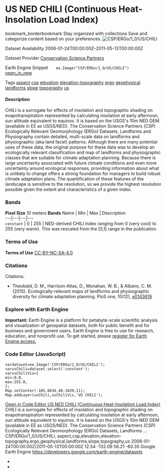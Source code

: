  
#  US NED CHILI (Continuous Heat-Insolation Load Index) 
bookmark_borderbookmark Stay organized with collections  Save and categorize content based on your preferences. 
![CSP/ERGo/1_0/US/CHILI](https://developers.google.com/earth-engine/datasets/images/CSP/CSP_ERGo_1_0_US_CHILI_sample.png) 

Dataset Availability
    2006-01-24T00:00:00Z–2011-05-13T00:00:00Z 

Dataset Provider
     [ Conservation Science Partners ](https://www.csp-inc.org/) 

Earth Engine Snippet
     `    ee.Image("CSP/ERGo/1_0/US/CHILI")   ` [ open_in_new ](https://code.earthengine.google.com/?scriptPath=Examples:Datasets/CSP/CSP_ERGo_1_0_US_CHILI) 

Tags
     [aspect](https://developers.google.com/earth-engine/datasets/tags/aspect) [csp](https://developers.google.com/earth-engine/datasets/tags/csp) [elevation](https://developers.google.com/earth-engine/datasets/tags/elevation) [elevation-topography](https://developers.google.com/earth-engine/datasets/tags/elevation-topography) [ergo](https://developers.google.com/earth-engine/datasets/tags/ergo) [geophysical](https://developers.google.com/earth-engine/datasets/tags/geophysical) [landforms](https://developers.google.com/earth-engine/datasets/tags/landforms) [slope](https://developers.google.com/earth-engine/datasets/tags/slope) [topography](https://developers.google.com/earth-engine/datasets/tags/topography) [us](https://developers.google.com/earth-engine/datasets/tags/us)
#### Description
CHILI is a surrogate for effects of insolation and topographic shading on evapotranspiration represented by calculating insolation at early afternoon, sun altitude equivalent to equinox. It is based on the USGS's 10m NED DEM (available in EE as USGS/NED).
The Conservation Science Partners (CSP) Ecologically Relevant Geomorphology (ERGo) Datasets, Landforms and Physiography contain detailed, multi-scale data on landforms and physiographic (aka land facet) patterns. Although there are many potential uses of these data, the original purpose for these data was to develop an ecologically relevant classification and map of landforms and physiographic classes that are suitable for climate adaptation planning. Because there is large uncertainty associated with future climate conditions and even more uncertainty around ecological responses, providing information about what is unlikely to change offers a strong foundation for managers to build robust climate adaptation plans. The quantification of these features of the landscape is sensitive to the resolution, so we provide the highest resolution possible given the extent and characteristics of a given index.
### Bands
**Pixel Size** 10 meters 
**Bands**
Name | Min | Max | Description  
---|---|---|---  
`constant` |  0  |  255  | NED-derived CHILI index ranging from 0 (very cool) to 255 (very warm). This was rescaled from the [0,1] range in the publication.  
### Terms of Use
**Terms of Use**
[CC-BY-NC-SA-4.0](https://spdx.org/licenses/CC-BY-NC-SA-4.0.html)
### Citations
Citations:
  * Theobald, D. M., Harrison-Atlas, D., Monahan, W. B., & Albano, C. M. (2015). Ecologically-relevant maps of landforms and physiographic diversity for climate adaptation planning. PloS one, 10(12), [e0143619](https://journals.plos.org/plosone/article?id=10.1371/journal.pone.0143619)


### Explore with Earth Engine
**Important:** Earth Engine is a platform for petabyte-scale scientific analysis and visualization of geospatial datasets, both for public benefit and for business and government users. Earth Engine is free to use for research, education, and nonprofit use. To get started, please [register for Earth Engine access.](https://console.cloud.google.com/earth-engine)
### Code Editor (JavaScript)
```
vardataset=ee.Image('CSP/ERGo/1_0/US/CHILI');
varusChili=dataset.select('constant');
varusChiliVis={
min:0.0,
max:255.0,
};
Map.setCenter(-105.8636,40.3439,11);
Map.addLayer(usChili,usChiliVis,'US CHILI');
```
[ Open in Code Editor ](https://code.earthengine.google.com/?scriptPath=Examples:Datasets/CSP/CSP_ERGo_1_0_US_CHILI)
[ US NED CHILI (Continuous Heat-Insolation Load Index) ](https://developers.google.com/earth-engine/datasets/catalog/CSP_ERGo_1_0_US_CHILI)
CHILI is a surrogate for effects of insolation and topographic shading on evapotranspiration represented by calculating insolation at early afternoon, sun altitude equivalent to equinox. It is based on the USGS's 10m NED DEM (available in EE as USGS/NED). The Conservation Science Partners (CSP) Ecologically Relevant Geomorphology (ERGo) Datasets, Landforms …
CSP/ERGo/1_0/US/CHILI, aspect,csp,elevation,elevation-topography,ergo,geophysical,landforms,slope,topography,us 
2006-01-24T00:00:00Z/2011-05-13T00:00:00Z
12.54 -132.09 56.21 -60.35 
Google Earth Engine
https://developers.google.com/earth-engine/datasets
  * [ ](https://doi.org/https://www.csp-inc.org/)
  * [ ](https://doi.org/https://developers.google.com/earth-engine/datasets/catalog/CSP_ERGo_1_0_US_CHILI)


